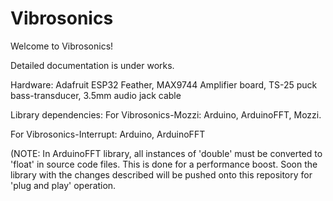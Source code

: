 # Vibrosonics
Welcome to Vibrosonics!

Detailed documentation is under works.

Hardware: Adafruit ESP32 Feather, MAX9744 Amplifier board, TS-25 puck bass-transducer, 3.5mm audio jack cable

Library dependencies:
  For Vibrosonics-Mozzi: Arduino, ArduinoFFT, Mozzi.
  
  For Vibrosonics-Interrupt: Arduino, ArduinoFFT 
  
  (NOTE: In ArduinoFFT library, all instances of 'double' must be converted to 'float' in source code files. This is done for a performance boost. Soon the library with the changes described will be pushed onto this repository for 'plug and play' operation.
